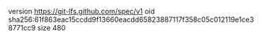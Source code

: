 version https://git-lfs.github.com/spec/v1
oid sha256:61f863eac15ccdd9f13660eacdd65823887117f358c05c012119e1ce38771cc9
size 480
